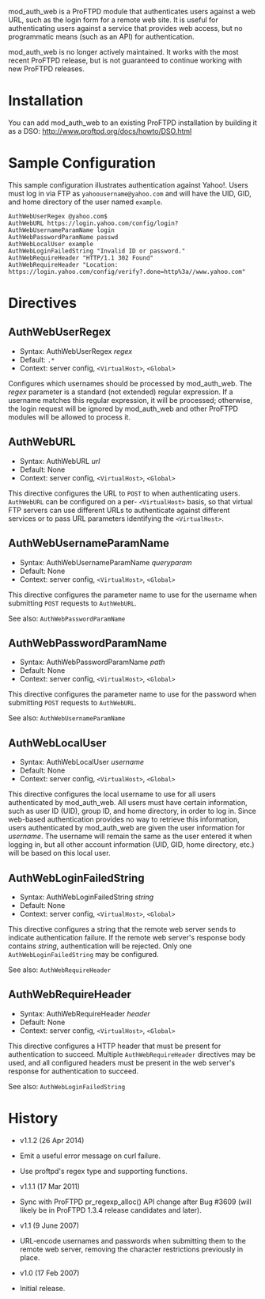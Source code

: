 mod_auth_web is a ProFTPD module that authenticates users against a web URL,
such as the login form for a remote web site. It is useful for
authenticating users against a service that provides web access, but no
programmatic means (such as an API) for authentication.

mod_auth_web is no longer actively maintained. It works with the most recent
ProFTPD release, but is not guaranteed to continue working with new ProFTPD
releases.


Installation
============

You can add mod_auth_web to an existing ProFTPD installation by building it
as a DSO: http://www.proftpd.org/docs/howto/DSO.html


Sample Configuration
====================

This sample configuration illustrates authentication against Yahoo!. Users
must log in via FTP as `yahoousername@yahoo.com` and will have the UID, GID,
and home directory of the user named `example`.

	AuthWebUserRegex @yahoo.com$
	AuthWebURL https://login.yahoo.com/config/login?
	AuthWebUsernameParamName login
	AuthWebPasswordParamName passwd
	AuthWebLocalUser example
	AuthWebLoginFailedString "Invalid ID or password."
	AuthWebRequireHeader "HTTP/1.1 302 Found"
	AuthWebRequireHeader "Location: https://login.yahoo.com/config/verify?.done=http%3a//www.yahoo.com"


Directives
==========

AuthWebUserRegex
----------------
* Syntax: AuthWebUserRegex _regex_
* Default: `.*`
* Context: server config, `<VirtualHost>`, `<Global>`

Configures which usernames should be processed by mod_auth_web. The
_regex_ parameter is a standard (not extended) regular expression. If
a username matches this regular expression, it will be processed; otherwise,
the login request will be ignored by mod_auth_web and other ProFTPD modules
will be allowed to process it.


AuthWebURL
----------
* Syntax: AuthWebURL _url_
* Default: None
* Context: server config, `<VirtualHost>`, `<Global>`

This directive configures the URL to `POST` to when
authenticating users. `AuthWebURL` can be configured on a per-
`<VirtualHost>` basis, so that virtual FTP servers can use
different URLs to authenticate against different services or to pass URL
parameters identifying the `<VirtualHost>`.


AuthWebUsernameParamName
------------------------
* Syntax: AuthWebUsernameParamName _queryparam_
* Default: None
* Context: server config, `<VirtualHost>`, `<Global>`

This directive configures the parameter name to use for the username when
submitting `POST` requests to `AuthWebURL`.

See also: `AuthWebPasswordParamName`


AuthWebPasswordParamName
------------------------
* Syntax: AuthWebPasswordParamName _path_
* Default: None
* Context: server config, `<VirtualHost>`, `<Global>`

This directive configures the parameter name to use for the password when
submitting `POST` requests to `AuthWebURL`.

See also: `AuthWebUsernameParamName`


AuthWebLocalUser
----------------
* Syntax: AuthWebLocalUser _username_
* Default: None
* Context: server config, `<VirtualHost>`, `<Global>`

This directive configures the local username to use for all users
authenticated by mod_auth_web. All users must have certain
information, such as user ID (UID), group ID, and home directory, in order
to log in. Since web-based authentication provides no way to retrieve this
information, users authenticated by mod_auth_web are given the
user information for _username_. The username will remain the same as
the user entered it when logging in, but all other account information (UID,
GID, home directory, etc.) will be based on this local user. 


AuthWebLoginFailedString
------------------------
* Syntax: AuthWebLoginFailedString _string_
* Default: None
* Context: server config, `<VirtualHost>`, `<Global>`

This directive configures a string that the remote web server sends to
indicate authentication failure. If the remote web server's response body
contains _string_, authentication will be rejected. Only one
`AuthWebLoginFailedString` may be configured.

See also: `AuthWebRequireHeader`


AuthWebRequireHeader
--------------------
* Syntax: AuthWebRequireHeader _header_
* Default: None
* Context: server config, `<VirtualHost>`, `<Global>`

This directive configures a HTTP header that must be present for
authentication to succeed. Multiple `AuthWebRequireHeader`
directives may be used, and all configured headers must be present in the
web server's response for authentication to succeed.

See also: `AuthWebLoginFailedString`


History
=======

* v1.1.2 (26 Apr 2014)
 * Emit a useful error message on curl failure.
 * Use proftpd's regex type and supporting functions.

* v1.1.1 (17 Mar 2011)
 * Sync with ProFTPD pr_regexp_alloc() API change after Bug #3609
   (will likely be in ProFTPD 1.3.4 release candidates and later).

* v1.1 (9 June 2007)
 * URL-encode usernames and passwords when submitting them to the remote
   web server, removing the character restrictions previously in place.

* v1.0 (17 Feb 2007)
 * Initial release.
